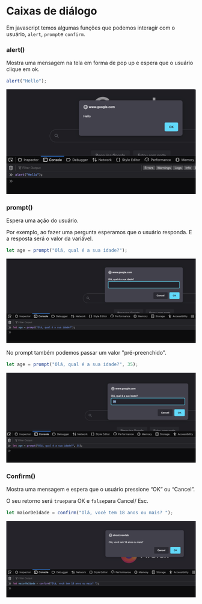 # Caixas de diálogo

Em javascript temos algumas funções que podemos interagir com o usuário, `alert`, `prompt`e `confirm`.

### alert()

Mostra uma mensagem na tela em forma de pop up e espera que o usuário clique em ok.

```javascript
alert("Hello");
```

![](<../.gitbook/assets/image (11).png>)

### prompt()

Espera uma ação do usuário.&#x20;

Por exemplo, ao fazer uma pergunta esperamos que o usuário responda. E a resposta será o valor da variável.

```javascript
let age = prompt("Olá, qual é a sua idade?");
```

![](<../.gitbook/assets/image (18).png>)

No prompt também podemos passar um valor "pré-preenchido".&#x20;

```javascript
let age = prompt("Olá, qual é a sua idade?", 35);
```

![](<../.gitbook/assets/image (10).png>)

### Confirm()

Mostra uma mensagem e espera que o usuário pressione “OK” ou “Cancel”.&#x20;

O seu retorno será `true`para OK e `false`para Cancel/ Esc.

```javascript
let maiorDeIdade = confirm("Olá, você tem 18 anos ou mais? ");
```

![](<../.gitbook/assets/image (9).png>)

